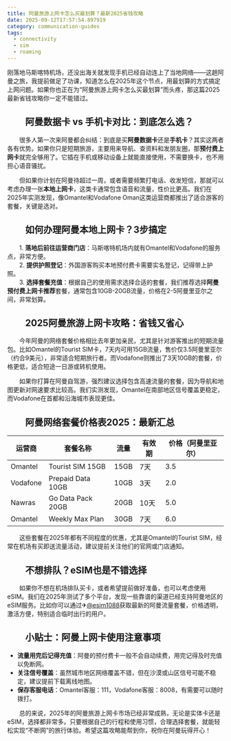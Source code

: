 ```yaml
---
title: 阿曼旅游上网卡怎么买最划算？最新2025省钱攻略
date: 2025-09-12T17:57:54.897919
category: communication-guides
tags:
  - connectivity
  - sim
  - roaming
---
```


刚落地马斯喀特机场，还没出海关就发现手机已经自动连上了当地网络——这趟阿曼之旅，我提前做足了功课，知道怎么在2025年这个节点，用最划算的方式搞定上网问题。如果你也正在为“阿曼旅游上网卡怎么买最划算”而头疼，那这篇2025最新省钱攻略你一定不能错过。

## 　　阿曼数据卡 vs 手机卡对比：到底怎么选？

　　很多人第一次来阿曼都会纠结：到底是买**阿曼数据卡**还是**手机卡**？其实这两者各有优势。如果你只是短期旅游，主要用来导航、查资料和发朋友圈，那**预付费上网卡**就完全够用了。它插在手机或移动设备上就能直接使用，不需要换卡，也不用担心语音骚扰。

　　但如果你计划在阿曼待超过一周，或者需要频繁打电话、收发短信，那就可以考虑办理一张**本地上网卡**，这类卡通常包含语音和流量，性价比更高。我们在2025年实测发现，像Omantel和Vodafone Oman这类运营商都推出了适合游客的套餐，关键是选对。

## 　　如何办理阿曼本地上网卡？3步搞定

　　1. **落地后前往运营商门店**：马斯喀特机场内就有Omantel和Vodafone的服务点，非常方便。  
　　2. **提供护照登记**：外国游客购买本地预付费卡需要实名登记，记得带上护照。  
　　3. **选择套餐充值**：根据自己的使用需求选择合适的套餐，我们推荐选择**阿曼预付费上网卡推荐**套餐，通常包含10GB-20GB流量，价格在2-5阿曼里亚尔之间，非常划算。

## 　　2025阿曼旅游上网卡攻略：省钱又省心

　　今年阿曼的网络套餐价格相比去年更加亲民，尤其是针对游客推出的短期流量包。比如Omantel的Tourist SIM卡，7天内可用15GB流量，售价仅3.5阿曼里亚尔（约合9美元），非常适合短期旅行者。而Vodafone则推出了3天10GB的套餐，价格更低，适合短途一日游或转机使用。

　　如果你打算在阿曼自驾游，强烈建议选择包含高速流量的套餐，因为导航和地图更新对网速要求比较高。我们实测发现，Omantel在南部地区信号覆盖更稳定，而Vodafone在首都和沿海城市表现更佳。

## 　　阿曼网络套餐价格表2025：最新汇总

| 运营商 | 套餐名称 | 流量 | 有效期 | 价格（阿曼里亚尔） |
|--------|----------|------|--------|------------------|
| Omantel | Tourist SIM 15GB | 15GB | 7天 | 3.5 |
| Vodafone | Prepaid Data 10GB | 10GB | 3天 | 2.0 |
| Nawras | Go Data Pack 20GB | 20GB | 10天 | 5.0 |
| Omantel | Weekly Max Plan | 30GB | 7天 | 6.0 |

　　这些套餐在2025年都有不同程度的优惠，尤其是Omantel的Tourist SIM，经常在机场有买即送流量活动，建议提前关注他们的官网或门店通知。

## 　　不想排队？eSIM也是不错选择

　　如果你不想在机场排队买卡，或者希望提前做好准备，也可以考虑使用eSIM。我们在2025年测试了多个平台，发现一些靠谱的渠道已经支持阿曼地区的eSIM服务。比如你可以通过✈[@esim1088](https://t.me/s/esim1088)获取最新的阿曼流量套餐，价格透明，激活方便，特别适合临时出行的用户。

## 　　小贴士：阿曼上网卡使用注意事项

- **流量用完后记得充值**：阿曼的预付费卡一般不会自动续费，用完记得及时充值以免断网。  
- **关注信号覆盖**：虽然城市地区网络覆盖不错，但在沙漠或山区信号可能不稳定，建议提前下载离线地图。  
- **保存客服电话**：Omantel客服：111，Vodafone客服：8008，有需要可以随时拨打。

　　总的来说，2025年的阿曼旅游上网卡市场已经非常成熟，无论是实体卡还是eSIM，选择都非常多。只要根据自己的行程和使用习惯，合理选择套餐，就能轻松实现“不断网”的旅行体验。希望这篇攻略能帮到你，祝你在阿曼玩得开心！
